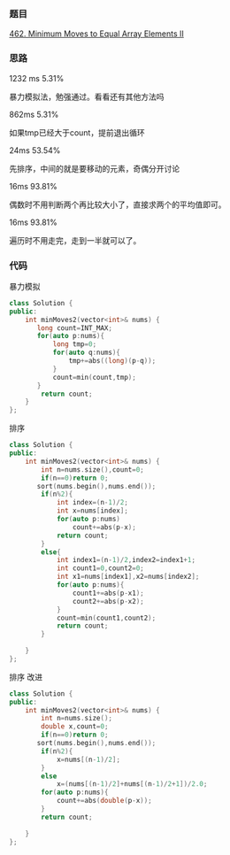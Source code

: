 ### 题目
[462. Minimum Moves to Equal Array Elements II](https://leetcode-cn.com/problems/minimum-moves-to-equal-array-elements-ii/submissions/)
### 思路
1232 ms 5.31%

暴力模拟法，勉强通过。看看还有其他方法吗

862ms 5.31%

如果tmp已经大于count，提前退出循环

24ms 53.54%

先排序，中间的就是要移动的元素，奇偶分开讨论

16ms 93.81%

偶数时不用判断两个再比较大小了，直接求两个的平均值即可。

16ms 93.81%

遍历时不用走完，走到一半就可以了。
### 代码
暴力模拟
```c++
class Solution {
public:
    int minMoves2(vector<int>& nums) {
       long count=INT_MAX;
       for(auto p:nums){
           long tmp=0;
           for(auto q:nums){
               tmp+=abs((long)(p-q));
           }
           count=min(count,tmp);
       }
        return count;
    }
};
```
排序
```c++
class Solution {
public:
    int minMoves2(vector<int>& nums) {
        int n=nums.size(),count=0;
        if(n==0)return 0;
       sort(nums.begin(),nums.end());
        if(n%2){
            int index=(n-1)/2;
            int x=nums[index];
            for(auto p:nums)
                count+=abs(p-x);
            return count;
        }
        else{
            int index1=(n-1)/2,index2=index1+1;
            int count1=0,count2=0;
            int x1=nums[index1],x2=nums[index2];
            for(auto p:nums){
                count1+=abs(p-x1);
                count2+=abs(p-x2);
            }
            count=min(count1,count2);
            return count;
        }
        
    }
};
```
排序 改进
```c++
class Solution {
public:
    int minMoves2(vector<int>& nums) {
        int n=nums.size();
        double x,count=0;
        if(n==0)return 0;
       sort(nums.begin(),nums.end());
        if(n%2){
            x=nums[(n-1)/2];
        }
        else
            x=(nums[(n-1)/2]+nums[(n-1)/2+1])/2.0;
        for(auto p:nums){
            count+=abs(double(p-x));
        }
        return count;
        
    }
};
```
